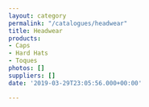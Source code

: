 ```yaml
---
layout: category
permalink: "/catalogues/headwear"
title: Headwear
products:
- Caps
- Hard Hats
- Toques
photos: []
suppliers: []
date: '2019-03-29T23:05:56.000+00:00'

---
```

